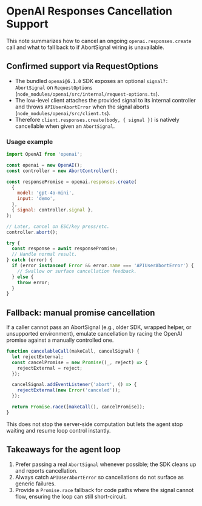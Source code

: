 # OpenAI Responses Cancellation Support

This note summarizes how to cancel an ongoing `openai.responses.create` call and what to fall back to if AbortSignal wiring is unavailable.

## Confirmed support via RequestOptions

- The bundled `openai@6.1.0` SDK exposes an optional `signal?: AbortSignal` on `RequestOptions` (`node_modules/openai/src/internal/request-options.ts`).
- The low-level client attaches the provided signal to its internal controller and throws `APIUserAbortError` when the signal aborts (`node_modules/openai/src/client.ts`).
- Therefore `client.responses.create(body, { signal })` is natively cancellable when given an `AbortSignal`.

### Usage example

```js
import OpenAI from 'openai';

const openai = new OpenAI();
const controller = new AbortController();

const responsePromise = openai.responses.create(
  {
    model: 'gpt-4o-mini',
    input: 'demo',
  },
  { signal: controller.signal },
);

// Later, cancel on ESC/key press/etc.
controller.abort();

try {
  const response = await responsePromise;
  // Handle normal result.
} catch (error) {
  if (error instanceof Error && error.name === 'APIUserAbortError') {
    // Swallow or surface cancellation feedback.
  } else {
    throw error;
  }
}
```

## Fallback: manual promise cancellation

If a caller cannot pass an AbortSignal (e.g., older SDK, wrapped helper, or unsupported environment), emulate cancellation by racing the OpenAI promise against a manually controlled one.

```js
function cancelableCall(makeCall, cancelSignal) {
  let rejectExternal;
  const cancelPromise = new Promise((_, reject) => {
    rejectExternal = reject;
  });

  cancelSignal.addEventListener('abort', () => {
    rejectExternal(new Error('canceled'));
  });

  return Promise.race([makeCall(), cancelPromise]);
}
```

This does not stop the server-side computation but lets the agent stop waiting and resume loop control instantly.

## Takeaways for the agent loop

1. Prefer passing a real `AbortSignal` whenever possible; the SDK cleans up and reports cancellation.
2. Always catch `APIUserAbortError` so cancellations do not surface as generic failures.
3. Provide a `Promise.race` fallback for code paths where the signal cannot flow, ensuring the loop can still short-circuit.
